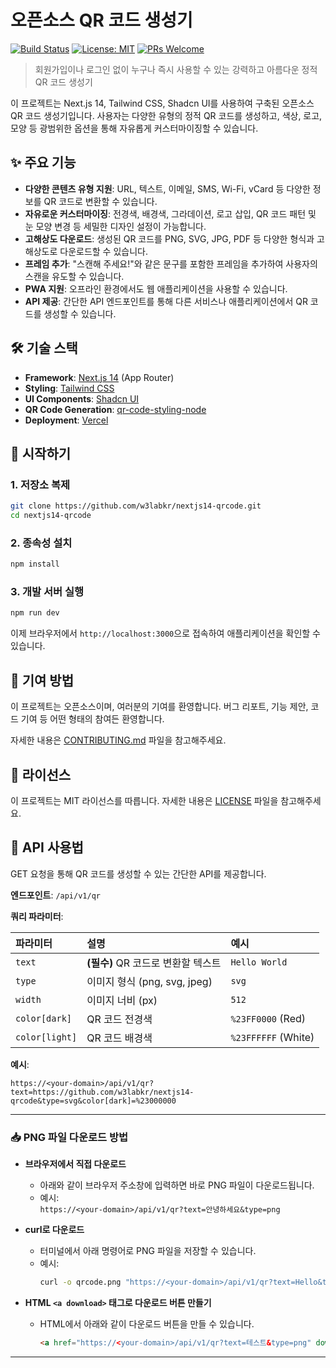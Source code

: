 # 오픈소스 QR 코드 생성기

[![Build Status](https://img.shields.io/travis/com/w3labkr/nextjs14-qrcode.svg)](https://travis-ci.com/w3labkr/nextjs14-qrcode)
[![License: MIT](https://img.shields.io/badge/License-MIT-yellow.svg)](https://opensource.org/licenses/MIT)
[![PRs Welcome](https://img.shields.io/badge/PRs-welcome-brightgreen.svg?style=flat-square)](http://makeapullrequest.com)

> 회원가입이나 로그인 없이 누구나 즉시 사용할 수 있는 강력하고 아름다운 정적 QR 코드 생성기

이 프로젝트는 Next.js 14, Tailwind CSS, Shadcn UI를 사용하여 구축된 오픈소스 QR 코드 생성기입니다. 사용자는 다양한 유형의 정적 QR 코드를 생성하고, 색상, 로고, 모양 등 광범위한 옵션을 통해 자유롭게 커스터마이징할 수 있습니다.

## ✨ 주요 기능

- **다양한 콘텐츠 유형 지원**: URL, 텍스트, 이메일, SMS, Wi-Fi, vCard 등 다양한 정보를 QR 코드로 변환할 수 있습니다.
- **자유로운 커스터마이징**: 전경색, 배경색, 그라데이션, 로고 삽입, QR 코드 패턴 및 눈 모양 변경 등 세밀한 디자인 설정이 가능합니다.
- **고해상도 다운로드**: 생성된 QR 코드를 PNG, SVG, JPG, PDF 등 다양한 형식과 고해상도로 다운로드할 수 있습니다.
- **프레임 추가**: "스캔해 주세요!"와 같은 문구를 포함한 프레임을 추가하여 사용자의 스캔을 유도할 수 있습니다.
- **PWA 지원**: 오프라인 환경에서도 웹 애플리케이션을 사용할 수 있습니다.
- **API 제공**: 간단한 API 엔드포인트를 통해 다른 서비스나 애플리케이션에서 QR 코드를 생성할 수 있습니다.

## 🛠️ 기술 스택

- **Framework**: [Next.js 14](https://nextjs.org/) (App Router)
- **Styling**: [Tailwind CSS](https://tailwindcss.com/)
- **UI Components**: [Shadcn UI](https://ui.shadcn.com/)
- **QR Code Generation**: [qr-code-styling-node](https://www.npmjs.com/package/qr-code-styling-node)
- **Deployment**: [Vercel](https://vercel.com/)

## 🚀 시작하기

### 1. 저장소 복제

```bash
git clone https://github.com/w3labkr/nextjs14-qrcode.git
cd nextjs14-qrcode
```

### 2. 종속성 설치

```bash
npm install
```

### 3. 개발 서버 실행

```bash
npm run dev
```

이제 브라우저에서 `http://localhost:3000`으로 접속하여 애플리케이션을 확인할 수 있습니다.

## 🤝 기여 방법

이 프로젝트는 오픈소스이며, 여러분의 기여를 환영합니다. 버그 리포트, 기능 제안, 코드 기여 등 어떤 형태의 참여든 환영합니다.

자세한 내용은 [CONTRIBUTING.md](./CONTRIBUTING.md) 파일을 참고해주세요.

## 📝 라이선스

이 프로젝트는 MIT 라이선스를 따릅니다. 자세한 내용은 [LICENSE](./LICENSE) 파일을 참고해주세요.

## 🔌 API 사용법

GET 요청을 통해 QR 코드를 생성할 수 있는 간단한 API를 제공합니다.

**엔드포인트**: `/api/v1/qr`

**쿼리 파라미터**:

| 파라미터 | 설명 | 예시 |
| :--- | :--- | :--- |
| `text` | **(필수)** QR 코드로 변환할 텍스트 | `Hello World` |
| `type` | 이미지 형식 (png, svg, jpeg) | `svg` |
| `width` | 이미지 너비 (px) | `512` |
| `color[dark]` | QR 코드 전경색 | `%23FF0000` (Red) |
| `color[light]` | QR 코드 배경색 | `%23FFFFFF` (White) |

**예시**:

```text
https://<your-domain>/api/v1/qr?text=https://github.com/w3labkr/nextjs14-qrcode&type=svg&color[dark]=%23000000
```

---

### 📥 PNG 파일 다운로드 방법

- **브라우저에서 직접 다운로드**
  - 아래와 같이 브라우저 주소창에 입력하면 바로 PNG 파일이 다운로드됩니다.
  - 예시:  
    `https://<your-domain>/api/v1/qr?text=안녕하세요&type=png`

- **curl로 다운로드**
  - 터미널에서 아래 명령어로 PNG 파일을 저장할 수 있습니다.
  - 예시:
    ```bash
    curl -o qrcode.png "https://<your-domain>/api/v1/qr?text=Hello&type=png"
    ```

- **HTML `<a download>` 태그로 다운로드 버튼 만들기**
  - HTML에서 아래와 같이 다운로드 버튼을 만들 수 있습니다.
    ```html
    <a href="https://<your-domain>/api/v1/qr?text=테스트&type=png" download="qrcode.png">PNG 다운로드</a>
    ```

---
